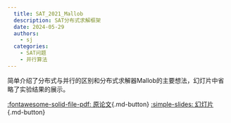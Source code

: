 ```yaml
---
  title: SAT_2021_Mallob
  description: SAT分布式求解框架
  date: 2024-05-29
  authors:
    - sj
  categories:
    - SAT问题
    - 并行算法
---
```


简单介绍了分布式与并行的区别和分布式求解器Mallob的主要想法，幻灯片中省略了实验结果的展示。

[:fontawesome-solid-file-pdf: 原论文](../assets/SAT_2021_Mallob/Scalable%20SAT%20Solving%20in%20the%20Cloud.pdf){.md-button}
[:simple-slides: 幻灯片](../assets/SAT_2021_Mallob/SAT_2021_Mallob.html){.md-button}

<!-- more -->
